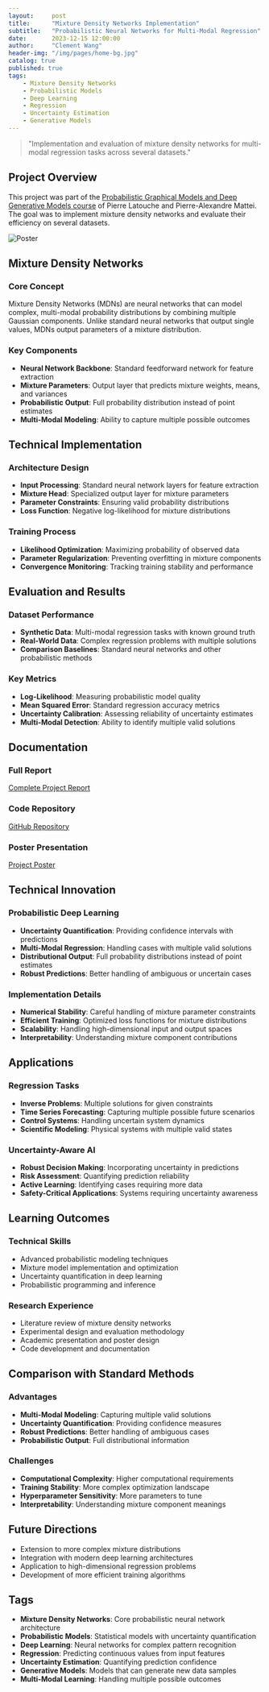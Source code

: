```yaml
---
layout:     post
title:      "Mixture Density Networks Implementation"
subtitle:   "Probabilistic Neural Networks for Multi-Modal Regression"
date:       2023-12-15 12:00:00
author:     "Clement Wang"
header-img: "/img/pages/home-bg.jpg"
catalog: true
published: true
tags:
    - Mixture Density Networks
    - Probabilistic Models
    - Deep Learning
    - Regression
    - Uncertainty Estimation
    - Generative Models
---
```


> "Implementation and evaluation of mixture density networks for multi-modal regression tasks across several datasets."

## Project Overview

This project was part of the [Probabilistic Graphical Models and Deep Generative Models course](https://lmbp.uca.fr/~latouche/mva/IntroductiontoProbabilisticGraphicalModelsMVA.html) of Pierre Latouche and Pierre-Alexandre Mattei. The goal was to implement mixture density networks and evaluate their efficiency on several datasets.

![Poster](https://raw.githubusercontent.com/clementw168/mixture-density-net/main/assets/poster.jpg)

## Mixture Density Networks

### Core Concept
Mixture Density Networks (MDNs) are neural networks that can model complex, multi-modal probability distributions by combining multiple Gaussian components. Unlike standard neural networks that output single values, MDNs output parameters of a mixture distribution.

### Key Components
- **Neural Network Backbone**: Standard feedforward network for feature extraction
- **Mixture Parameters**: Output layer that predicts mixture weights, means, and variances
- **Probabilistic Output**: Full probability distribution instead of point estimates
- **Multi-Modal Modeling**: Ability to capture multiple possible outcomes

## Technical Implementation

### Architecture Design
- **Input Processing**: Standard neural network layers for feature extraction
- **Mixture Head**: Specialized output layer for mixture parameters
- **Parameter Constraints**: Ensuring valid probability distributions
- **Loss Function**: Negative log-likelihood for mixture distributions

### Training Process
- **Likelihood Optimization**: Maximizing probability of observed data
- **Parameter Regularization**: Preventing overfitting in mixture components
- **Convergence Monitoring**: Tracking training stability and performance

## Evaluation and Results

### Dataset Performance
- **Synthetic Data**: Multi-modal regression tasks with known ground truth
- **Real-World Data**: Complex regression problems with multiple solutions
- **Comparison Baselines**: Standard neural networks and other probabilistic methods

### Key Metrics
- **Log-Likelihood**: Measuring probabilistic model quality
- **Mean Squared Error**: Standard regression accuracy metrics
- **Uncertainty Calibration**: Assessing reliability of uncertainty estimates
- **Multi-Modal Detection**: Ability to identify multiple valid solutions

## Documentation

### Full Report
[Complete Project Report](https://raw.githubusercontent.com/clementw168/mixture-density-net/main/assets/report.pdf)

### Code Repository
[GitHub Repository](https://github.com/clementw168/mixture-density-net)

### Poster Presentation
[Project Poster](https://raw.githubusercontent.com/clementw168/mixture-density-net/main/assets/poster.pdf)

## Technical Innovation

### Probabilistic Deep Learning
- **Uncertainty Quantification**: Providing confidence intervals with predictions
- **Multi-Modal Regression**: Handling cases with multiple valid solutions
- **Distributional Output**: Full probability distributions instead of point estimates
- **Robust Predictions**: Better handling of ambiguous or uncertain cases

### Implementation Details
- **Numerical Stability**: Careful handling of mixture parameter constraints
- **Efficient Training**: Optimized loss functions for mixture distributions
- **Scalability**: Handling high-dimensional input and output spaces
- **Interpretability**: Understanding mixture component contributions

## Applications

### Regression Tasks
- **Inverse Problems**: Multiple solutions for given constraints
- **Time Series Forecasting**: Capturing multiple possible future scenarios
- **Control Systems**: Handling uncertain system dynamics
- **Scientific Modeling**: Physical systems with multiple valid states

### Uncertainty-Aware AI
- **Robust Decision Making**: Incorporating uncertainty in predictions
- **Risk Assessment**: Quantifying prediction reliability
- **Active Learning**: Identifying cases requiring more data
- **Safety-Critical Applications**: Systems requiring uncertainty awareness

## Learning Outcomes

### Technical Skills
- Advanced probabilistic modeling techniques
- Mixture model implementation and optimization
- Uncertainty quantification in deep learning
- Probabilistic programming and inference

### Research Experience
- Literature review of mixture density networks
- Experimental design and evaluation methodology
- Academic presentation and poster design
- Code development and documentation

## Comparison with Standard Methods

### Advantages
- **Multi-Modal Modeling**: Capturing multiple valid solutions
- **Uncertainty Quantification**: Providing confidence measures
- **Robust Predictions**: Better handling of ambiguous cases
- **Probabilistic Output**: Full distributional information

### Challenges
- **Computational Complexity**: Higher computational requirements
- **Training Stability**: More complex optimization landscape
- **Hyperparameter Sensitivity**: More parameters to tune
- **Interpretability**: Understanding mixture component meanings

## Future Directions

- Extension to more complex mixture distributions
- Integration with modern deep learning architectures
- Application to high-dimensional regression problems
- Development of more efficient training algorithms

## Tags

- **Mixture Density Networks**: Core probabilistic neural network architecture
- **Probabilistic Models**: Statistical models with uncertainty quantification
- **Deep Learning**: Neural networks for complex pattern recognition
- **Regression**: Predicting continuous values from input features
- **Uncertainty Estimation**: Quantifying prediction confidence
- **Generative Models**: Models that can generate new data samples
- **Multi-Modal Learning**: Handling multiple possible outcomes
